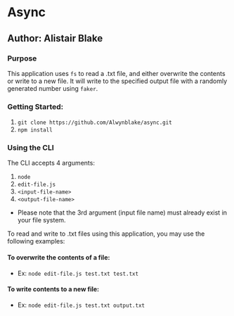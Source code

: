 # Async 

## Author: Alistair Blake

### Purpose

This application uses `fs` to read a .txt file, and either overwrite the contents or write to a new file. It will write to the specified output file with a randomly generated number using `faker`.

### Getting Started:

1. `git clone https://github.com/Alwynblake/async.git`
2. `npm install`

### Using the CLI

The CLI accepts 4 arguments:
1. `node`
2. `edit-file.js`
3. `<input-file-name>`
4. `<output-file-name>`

* Please note that the 3rd argument (input file name) must already exist in your file system.

To read and write to .txt files using this application, you may use the following examples:

#### To overwrite the contents of a file:

* Ex: `node edit-file.js test.txt test.txt`

#### To write contents to a new file:

* Ex: `node edit-file.js test.txt output.txt`


